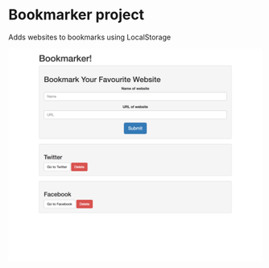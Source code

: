 # Bookmarker project

Adds websites to bookmarks using LocalStorage

![Alt text](screenshot.png?raw=true)
